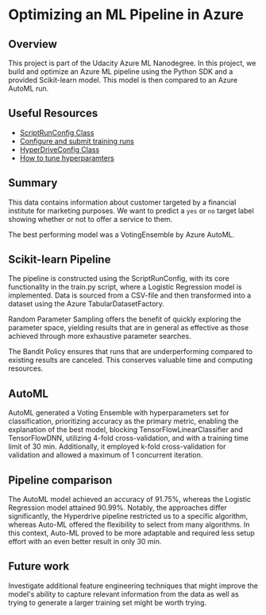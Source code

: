 # Optimizing an ML Pipeline in Azure

## Overview
This project is part of the Udacity Azure ML Nanodegree.
In this project, we build and optimize an Azure ML pipeline using the Python SDK and a provided Scikit-learn model.
This model is then compared to an Azure AutoML run.

## Useful Resources
- [ScriptRunConfig Class](https://docs.microsoft.com/en-us/python/api/azureml-core/azureml.core.scriptrunconfig?view=azure-ml-py)
- [Configure and submit training runs](https://docs.microsoft.com/en-us/azure/machine-learning/how-to-set-up-training-targets)
- [HyperDriveConfig Class](https://docs.microsoft.com/en-us/python/api/azureml-train-core/azureml.train.hyperdrive.hyperdriveconfig?view=azure-ml-py)
- [How to tune hyperparamters](https://docs.microsoft.com/en-us/azure/machine-learning/how-to-tune-hyperparameters)


## Summary
This data contains information about customer targeted by a financial institute for marketing purposes. We want to predict a `yes` or `no` target label showing whether or not to offer a service to them. 

The best performing model was a VotingEnsemble by Azure AutoML.


## Scikit-learn Pipeline

The pipeline is constructed using the ScriptRunConfig, with its core functionality in the train.py script, where a Logistic Regression model is implemented. Data is sourced from a CSV-file and then transformed into a dataset using the Azure TabularDatasetFactory.

Random Parameter Sampling offers the benefit of quickly exploring the parameter space, yielding results that are in general as effective as those achieved through more exhaustive parameter searches.

The Bandit Policy ensures that runs that are underperforming compared to existing results are canceled. This conserves valuable time and computing resources.

## AutoML

AutoML generated a Voting Ensemble with hyperparameters set for classification, prioritizing accuracy as the primary metric, enabling the explanation of the best model, blocking TensorFlowLinearClassifier and TensorFlowDNN, utilizing 4-fold cross-validation, and with a training time limit of 30 min. Additionally, it employed k-fold cross-validation for validation and allowed a maximum of 1 concurrent iteration.

## Pipeline comparison
The AutoML model achieved an accuracy of 91.75%, whereas the Logistic Regression model attained 90.99%. Notably, the approaches differ significantly, the Hyperdrive pipeline restricted us to a specific algorithm, whereas Auto-ML offered the flexibility to select from many algorithms. In this context, Auto-ML proved to be more adaptable and required less setup effort with an even better result in only 30 min. 

## Future work
Investigate additional feature engineering techniques that might improve the model's ability to capture relevant information from the data as well as trying to generate a larger training set might be worth trying. 
